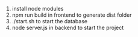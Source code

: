 1. install node modules
2. npm run build in frontend to generate dist folder
3. ./start.sh to start the database
4. node server.js in backend to start the project
